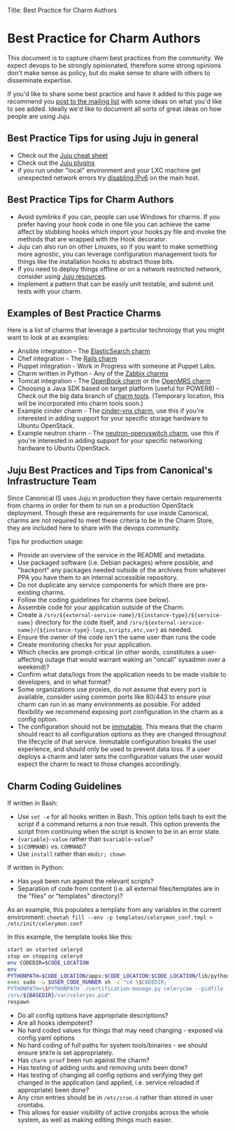 Title: Best Practice for Charm Authors

# Best Practice for Charm Authors

This document is to capture charm best practices from the community. We expect
devops to be strongly opinionated, therefore some strong opinions don't make
sense as policy, but do make sense to share with others to disseminate
expertise.

If you'd like to share some best practice and have it added to this page we
recommend you [post to the mailing
list](https://lists.ubuntu.com/mailman/listinfo/juju) with some ideas on what
you'd like to see added. Ideally we'd like to document all sorts of great ideas
on how people are using Juju.

## Best Practice Tips for using Juju in general

- Check out the [Juju cheat sheet](https://github.com/juju/cheatsheet)
- Check out the [Juju plugins](https://github.com/juju/plugins)
- if you run under "local" environment and your LXC machine get unexpected
  network errors try
  [disabling IPv6](http://askubuntu.com/questions/440649/how-to-disable-ipv6-in-ubuntu-14-04)
  on the main host.

## Best Practice Tips for Charm Authors

- Avoid symlinks if you can, people can use Windows for charms. If you prefer
  having your hook code in one file you can achieve the same affect by stubbing
  hooks which import your hooks.py file and invoke the methods that are wrapped
  with the Hook decorator.
- Juju can also run on other Linuxes, so if you want to make something more
  agnostic, you can leverage configuration management tools for things like the
  installation hooks to abstract those bits.
- If you need to deploy things offline or on a network restricted network,
  consider using [Juju resources](http://pythonhosted.org/jujuresources/).
- Implement a pattern that can be easily unit testable, and submit unit tests
  with your charm.

## Examples of Best Practice Charms

Here is a list of charms that leverage a particular technology that you might
want to look at as examples:

- Ansible integration - The [ElasticSearch charm](https://jujucharms.com/elasticsearch)
- Chef integration - The [Rails charm](https://jujucharms.com/rails)
- Puppet integration - Work in Progress with someone at Puppet Labs.
- Charm written in Python - Any of the [Zabbix charms](https://jujucharms.com/q/zabbix)
- Tomcat integration - The [OpenBook charm](https://jujucharms.com/openbook) or the [OpenMRS charm](https://jujucharms.com/openmrs)
- Choosing a Java SDK based on target platform (useful for POWER8) - Check out the big data branch of [charm tools](http://bazaar.launchpad.net/~bigdata-dev/bigdata-data/trunk/view/head:/common/noarch/java-installer.sh). (Temporary location, this will be incorporated into charm tools soon.)
- Example cinder charm - The [cinder-vnx charm](https://jujucharms.com/cinder-vnx), use this if you're interested in adding support for your specific storage hardware to Ubuntu OpenStack.
- Example neutron charm - The [neutron-openvswitch charm](https://jujucharms.com/neutron-openvswitch), use this if you're interested in adding support for your specific networking hardware to Ubuntu OpenStack.

## Juju Best Practices and Tips from Canonical's Infrastructure Team

Since Canonical IS uses Juju in production they have certain requirements from
charms in order for them to run on a production OpenStack deployment. Though
these are requirements for use inside Canonical, charms are not required to meet
these criteria to be in the Charm Store, they are included here to share with
the devops community.

Tips for production usage:

  - Provide an overview of the service in the README and metadata.
  - Use packaged software (i.e. Debian packages) where possible, and "backport"
    any packages needed outside of the archives from whatever PPA you have them
    to an internal accessible repository.
  - Do not duplicate any service components for which there are pre-existing
    charms.
  - Follow the coding guidelines for charms (see below).
  - Assemble code for your application outside of the Charm.
  - Create a `/srv/${external-service-name}/${instance-type}/${service-name}`
    directory for the code itself, and
    `/srv/${external-service-name}/{${instance-type}-logs,scripts,etc,var}` as
    needed.
  - Ensure the owner of the code isn't the same user than runs the code
  - Create monitoring checks for your application.
  - Which checks are prompt-critical (in other words, constitutes a
    user-affecting outage that would warrant waking an "oncall" sysadmin over
    a weekend)?
  - Confirm what data/logs from the application needs to be made visible to
    developers, and in what format?
  - Some organizations use proxies, do not assume that every port is available,
    consider using common ports like 80/443 to ensure your charm can run in as
    many environments as possible. For added flexibility we recommend exposing
    port configuration in the charm as a config option.
  - The configuration should not be 
    [immutable](http://en.wikipedia.org/wiki/Immutable_object). 
    This means that the charm should react to all configuration options as they
    are changed throughout the lifecycle of that service. Immutable
    configuration breaks the user experience, and should only be used to prevent
    data loss. If a user deploys a charm and later sets the configuration values
    the user would expect the charm to react to those changes accordingly.

## Charm Coding Guidelines

If written in Bash:

  - Use `set -e` for all hooks written in Bash. This option tells bash to exit
    the script if a command returns a non true result. This option prevents the
    script from continuing when the script is known to be in an error state.
  - `{variable}-value` rather than `$variable-value`?
  - `$(COMMAND)` vs. `COMMAND`?
  - Use `install` rather than `mkdir; chown`

If written in Python:

  - Has `pep8` been run against the relevant scripts?
  - Separation of code from content (i.e. all external files/templates are in
    the "files" or "templates" directory)?

As an example, this populates a template from any variables in the current
environment: `cheetah fill --env -p templates/celerymon_conf.tmpl >
/etc/init/celerymon.conf`

In this example, the template looks like this:

```bash
start on started celeryd
stop on stopping celeryd
env CODEDIR=$CODE_LOCATION
env
PYTHONPATH=$CODE_LOCATION/apps:$CODE_LOCATION:$CODE_LOCATION/lib/python2.7/site-packages
exec sudo -u $USER_CODE_RUNNER sh -c "cd \$CODEDIR;
PYTHONPATH=\$PYTHONPATH ./certification-manage.py celerycam --pidfile
/srv/${BASEDIR}/var/celeryev.pid"
respawn
```

  - Do all config options have appropriate descriptions?
  - Are all hooks idempotent?
  - No hard coded values for things that may need changing - exposed via 
    config.yaml options
  - No hard coding of full paths for system tools/binaries - we should ensure 
    `$PATH` is set appropriately.
  - Has `charm proof` been run against the charm?
  - Has testing of adding units and removing units been done?
  - Has testing of changing all config options and verifying they get changed in
    the application (and applied, i.e. service reloaded if appropriate) been
    done?
  - Any cron entries should be in `/etc/cron.d` rather than stored in user
    crontabs.
  - This allows for easier visibility of active cronjobs across the whole
    system, as well as making editing things much easier.
